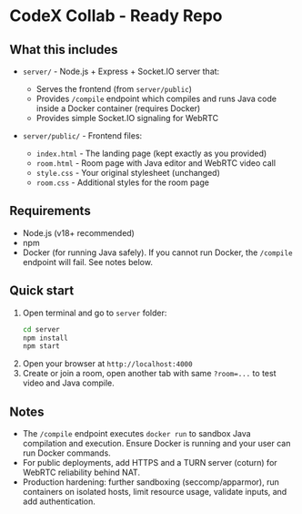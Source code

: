 # CodeX Collab - Ready Repo

## What this includes
- `server/` - Node.js + Express + Socket.IO server that:
  - Serves the frontend (from `server/public`)
  - Provides `/compile` endpoint which compiles and runs Java code inside a Docker container (requires Docker)
  - Provides simple Socket.IO signaling for WebRTC

- `server/public/` - Frontend files:
  - `index.html` - The landing page (kept exactly as you provided)
  - `room.html` - Room page with Java editor and WebRTC video call
  - `style.css` - Your original stylesheet (unchanged)
  - `room.css` - Additional styles for the room page

## Requirements
- Node.js (v18+ recommended)
- npm
- Docker (for running Java safely). If you cannot run Docker, the `/compile` endpoint will fail. See notes below.

## Quick start
1. Open terminal and go to `server` folder:
   ```bash
   cd server
   npm install
   npm start
   ```
2. Open your browser at `http://localhost:4000`
3. Create or join a room, open another tab with same `?room=...` to test video and Java compile.

## Notes
- The `/compile` endpoint executes `docker run` to sandbox Java compilation and execution. Ensure Docker is running and your user can run Docker commands.
- For public deployments, add HTTPS and a TURN server (coturn) for WebRTC reliability behind NAT.
- Production hardening: further sandboxing (seccomp/apparmor), run containers on isolated hosts, limit resource usage, validate inputs, and add authentication.


